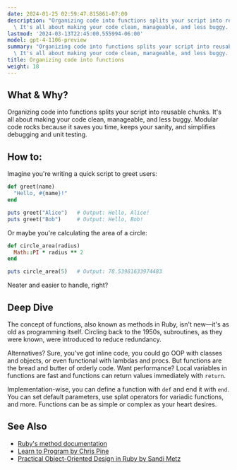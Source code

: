 ```yaml
---
date: 2024-01-25 02:59:47.815861-07:00
description: "Organizing code into functions splits your script into reusable chunks.\
  \ It's all about making your code clean, manageable, and less buggy. Modular code\u2026"
lastmod: '2024-03-13T22:45:00.555994-06:00'
model: gpt-4-1106-preview
summary: "Organizing code into functions splits your script into reusable chunks.\
  \ It's all about making your code clean, manageable, and less buggy. Modular code\u2026"
title: Organizing code into functions
weight: 18
---
```


## What & Why?
Organizing code into functions splits your script into reusable chunks. It's all about making your code clean, manageable, and less buggy. Modular code rocks because it saves you time, keeps your sanity, and simplifies debugging and unit testing.

## How to:
Imagine you're writing a quick script to greet users:

```Ruby
def greet(name)
  "Hello, #{name}!"
end

puts greet("Alice")   # Output: Hello, Alice!
puts greet("Bob")     # Output: Hello, Bob!
```

Or maybe you're calculating the area of a circle:

```Ruby
def circle_area(radius)
  Math::PI * radius ** 2
end

puts circle_area(5)   # Output: 78.53981633974483
```

Neater and easier to handle, right?

## Deep Dive
The concept of functions, also known as methods in Ruby, isn't new—it's as old as programming itself. Circling back to the 1950s, subroutines, as they were known, were introduced to reduce redundancy.

Alternatives? Sure, you've got inline code, you could go OOP with classes and objects, or even functional with lambdas and procs. But functions are the bread and butter of orderly code. Want performance? Local variables in functions are fast and functions can return values immediately with `return`.

Implementation-wise, you can define a function with `def` and end it with `end`. You can set default parameters, use splat operators for variadic functions, and more. Functions can be as simple or complex as your heart desires.

## See Also
- [Ruby's method documentation](https://ruby-doc.org/core-2.7.0/Method.html)
- [Learn to Program by Chris Pine](https://pine.fm/LearnToProgram/)
- [Practical Object-Oriented Design in Ruby by Sandi Metz](https://www.poodr.com/)

